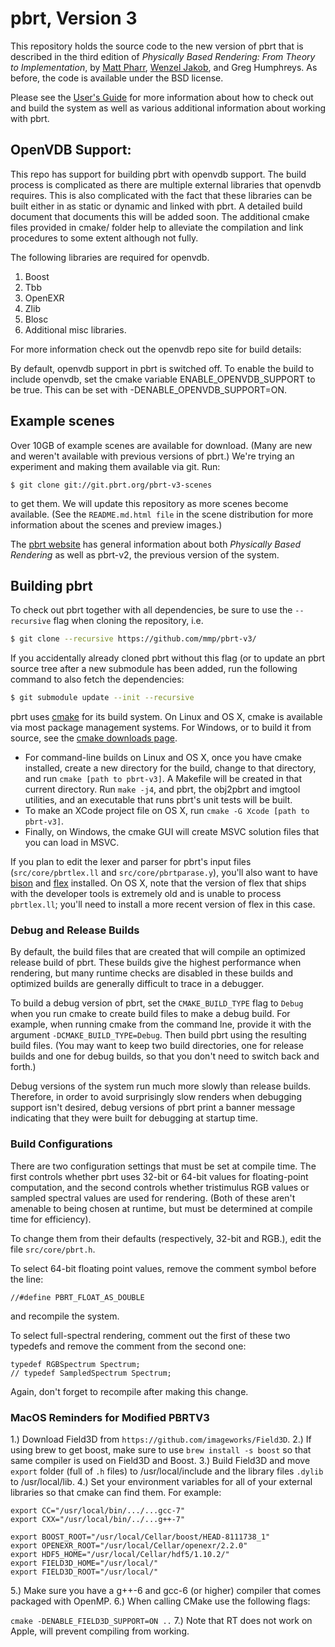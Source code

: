 pbrt, Version 3
===============
This repository holds the source code to the new version of pbrt that is
described in the third edition of *Physically Based Rendering: From
Theory to Implementation*, by [Matt Pharr](http://pharr.org/matt), [Wenzel
Jakob](http://www.mitsuba-renderer.org/~wenzel/), and Greg Humphreys.  As
before, the code is available under the BSD license.

Please see the [User's Guide](http://pbrt.org/users-guide.html) for more
information about how to check out and build the system as well as various
additional information about working with pbrt.

OpenVDB Support:
----------------

This repo has support for building pbrt with openvdb support. The build process is complicated as there are multiple external libraries that openvdb requires.
This is also complicated with the fact that these libraries can be built either in as static or dynamic and linked with pbrt. A detailed build document that documents this will be added soon. The additional cmake files provided in cmake/ folder help to alleviate the compilation and link procedures to some extent although not fully.

The following libraries are required for openvdb.

1. Boost
2. Tbb
3. OpenEXR
4. Zlib
5. Blosc
6. Additional misc libraries.

For more information check out the openvdb repo site for build details:

By default, openvdb support in pbrt is switched off. To enable the build to include openvdb, set the cmake variable ENABLE_OPENVDB_SUPPORT to be true. This can be set with -DENABLE_OPENVDB_SUPPORT=ON.


Example scenes
--------------

Over 10GB of example scenes are available for download. (Many are new and
weren't available with previous versions of pbrt.) We're trying an
experiment and making them available via git. Run:
```
$ git clone git://git.pbrt.org/pbrt-v3-scenes
```
to get them. We will update this repository as more scenes become
available. (See the `README.md.html file` in the scene distribution for
more information about the scenes and preview images.)

The [pbrt website](http://pbrt.org) has general information about
both *Physically Based Rendering* as well as pbrt-v2, the previous version
of the system.

Building pbrt
-------------

To check out pbrt together with all dependencies, be sure to use the
`--recursive` flag when cloning the repository, i.e.
```bash
$ git clone --recursive https://github.com/mmp/pbrt-v3/
```
If you accidentally already cloned pbrt without this flag (or to update an
pbrt source tree after a new submodule has been added, run the following
command to also fetch the dependencies:
```bash
$ git submodule update --init --recursive
```
pbrt uses [cmake](http://www.cmake.org/) for its build system.  On Linux
and OS X, cmake is available via most package management systems.  For
Windows, or to build it from source, see the [cmake downloads
page](http://www.cmake.org/download/).

* For command-line builds on Linux and OS X, once you have cmake installed,
  create a new directory for the build, change to that directory, and run
  `cmake [path to pbrt-v3]`. A Makefile will be created in that
  current directory.  Run `make -j4`, and pbrt, the obj2pbrt and imgtool
  utilities, and an executable that runs pbrt's unit tests will be built.
* To make an XCode project file on OS X, run `cmake -G Xcode [path to pbrt-v3]`.
* Finally, on Windows, the cmake GUI will create MSVC solution files that
  you can load in MSVC.

If you plan to edit the lexer and parser for pbrt's input files
(`src/core/pbrtlex.ll` and `src/core/pbrtparase.y`), you'll also want to
have [bison](https://www.gnu.org/software/bison/) and
[flex](http://flex.sourceforge.net/) installed. On OS X, note that the
version of flex that ships with the developer tools is extremely old and is
unable to process `pbrtlex.ll`; you'll need to install a more recent
version of flex in this case.

### Debug and Release Builds ###

By default, the build files that are created that will compile an optimized
release build of pbrt. These builds give the highest performance when
rendering, but many runtime checks are disabled in these builds and
optimized builds are generally difficult to trace in a debugger.

To build a debug version of pbrt, set the `CMAKE_BUILD_TYPE` flag to
`Debug` when you run cmake to create build files to make a debug build. For
example, when running cmake from the command lne, provide it with the
argument `-DCMAKE_BUILD_TYPE=Debug`. Then build pbrt using the resulting
build files. (You may want to keep two build directories, one for release
builds and one for debug builds, so that you don't need to switch back and
forth.)

Debug versions of the system run much more slowly than release
builds. Therefore, in order to avoid surprisingly slow renders when
debugging support isn't desired, debug versions of pbrt print a banner
message indicating that they were built for debugging at startup time.

### Build Configurations ###

There are two configuration settings that must be set at compile time. The
first controls whether pbrt uses 32-bit or 64-bit values for floating-point
computation, and the second controls whether tristimulus RGB values or
sampled spectral values are used for rendering.  (Both of these aren't
amenable to being chosen at runtime, but must be determined at compile time
for efficiency).

To change them from their defaults (respectively, 32-bit
and RGB.), edit the file `src/core/pbrt.h`.

To select 64-bit floating point values, remove the comment symbol before
the line:
```
//#define PBRT_FLOAT_AS_DOUBLE
```
and recompile the system.

To select full-spectral rendering, comment out the first of these two
typedefs and remove the comment from the second one:
```
typedef RGBSpectrum Spectrum;
// typedef SampledSpectrum Spectrum;
```
Again, don't forget to recompile after making this change.



### MacOS Reminders for Modified PBRTV3 ###

1.) Download Field3D from ```https://github.com/imageworks/Field3D```.
2.) If using brew to get boost, make sure to use ```brew install -s boost``` so that same compiler is used on Field3D and Boost.
3.) Build Field3D and move ```export``` folder (full of ```.h``` files) to /usr/local/include and the library files ```.dylib``` to /usr/local/lib.
4.) Set your environment variables for all of your external libraries so that cmake can find them. For example:

```
export CC="/usr/local/bin/.../...gcc-7"
export CXX="/usr/local/bin/../...g++-7"

export BOOST_ROOT="/usr/local/Cellar/boost/HEAD-8111738_1"
export OPENEXR_ROOT="/usr/local/Cellar/openexr/2.2.0"
export HDF5_HOME="/usr/local/Cellar/hdf5/1.10.2/"
export FIELD3D_HOME="/usr/local/"
export FIELD3D_ROOT="/usr/local/"
```
5.) Make sure you have a g++-6 and gcc-6 (or higher) compiler that comes packaged with OpenMP. 
6.) When calling CMake use the following flags: 

 ```cmake -DENABLE_FIELD3D_SUPPORT=ON ..```
7.) Note that RT does not work on Apple, will prevent compiling from working.


